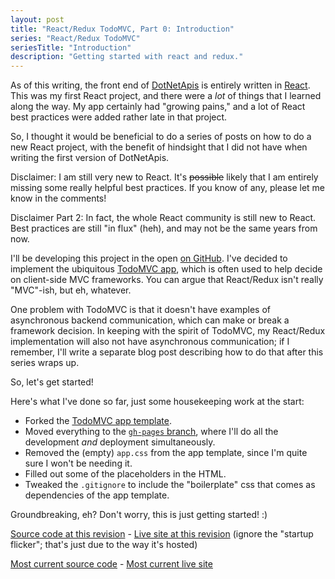```yaml
---
layout: post
title: "React/Redux TodoMVC, Part 0: Introduction"
series: "React/Redux TodoMVC"
seriesTitle: "Introduction"
description: "Getting started with react and redux."
---
```


As of this writing, the front end of [DotNetApis](http://dotnetapis.com) is entirely written in [React](https://facebook.github.io/react/). This was my first React project, and there were a *lot* of things that I learned along the way. My app certainly had "growing pains," and a lot of React best practices were added rather late in that project.

So, I thought it would be beneficial to do a series of posts on how to do a new React project, with the benefit of hindsight that I did not have when writing the first version of DotNetApis.

<div class="alert alert-info" markdown="1">
<i class="fa fa-hand-o-right fa-2x pull-left"></i>

Disclaimer: I am still very new to React. It's <s>possible</s> likely that I am entirely missing some really helpful best practices. If you know of any, please let me know in the comments!

Disclaimer Part 2: In fact, the whole React community is still new to React. Best practices are still "in flux" (heh), and may not be the same years from now.
</div>

I'll be developing this project in the open [on GitHub](https://github.com/StephenCleary/todomvc-react-redux). I've decided to implement the ubiquitous [TodoMVC app](http://todomvc.com/), which is often used to help decide on client-side MVC frameworks. You can argue that React/Redux isn't really "MVC"-ish, but eh, whatever.

One problem with TodoMVC is that it doesn't have examples of asynchronous backend communication, which can make or break a framework decision. In keeping with the spirit of TodoMVC, my React/Redux implementation will also not have asynchronous communication; if I remember, I'll write a separate blog post describing how to do that after this series wraps up.

So, let's get started!

Here's what I've done so far, just some housekeeping work at the start:

- Forked the [TodoMVC app template](https://github.com/tastejs/todomvc-app-template).
- Moved everything to the [`gh-pages` branch](https://pages.github.com/), where I'll do all the development *and* deployment simultaneously.
- Removed the (empty) `app.css` from the app template, since I'm quite sure I won't be needing it.
- Filled out some of the placeholders in the HTML.
- Tweaked the `.gitignore` to include the "boilerplate" css that comes as dependencies of the app template.

Groundbreaking, eh? Don't worry, this is just getting started! :)

[Source code at this revision](https://github.com/StephenCleary/todomvc-react-redux/tree/9b881b0bea8070f850c8c78a6fcf4701287101ae) - [Live site at this revision](http://htmlpreview.github.io/?https://github.com/StephenCleary/todomvc-react-redux/blob/9b881b0bea8070f850c8c78a6fcf4701287101ae/index.html) (ignore the "startup flicker"; that's just due to the way it's hosted)

[Most current source code](https://github.com/StephenCleary/todomvc-react-redux) - [Most current live site](http://stephencleary.github.io/todomvc-react-redux/)
